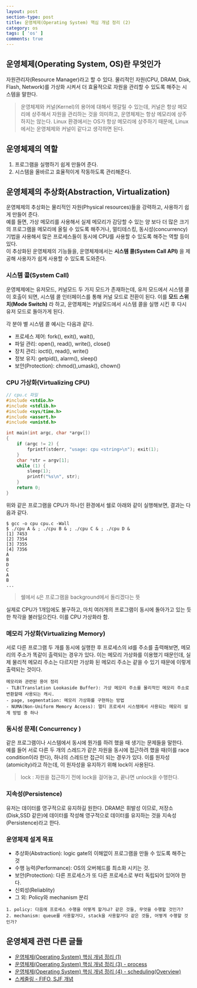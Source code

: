 ```yaml
---
layout: post
section-type: post
title: 운영체제(Operating System) 핵심 개념 정리 (2)
category: os
tags: [ 'os' ]
comments: true
---
```


## 운영체제(Operating System, OS)란 무엇인가

자원관리자(Resource Manager)라고 할 수 있다. 물리적인 자원(CPU, DRAM, Disk, Flash, Network)를 가상화 시켜서 더 효율적으로 자원을 관리할 수 있도록 해주는 시스템을 말한다.

> 운영체제와 커널(Kernel)의 용어에 대해서 헷갈릴 수 있는데, 커널은 항상 메모리에 상주해서 자원을 관리하는 것을 의미하고, 운영체제는 항상 메모리에 상주하지는 않는다. Linux 환경에서는 OS가 항상 메모리에 상주하기 때문에, Linux에서는 운영체제와 커널이 같다고 생각하면 된다.

## 운영체제의 역할

1. 프로그램을 실행하기 쉽게 만들어 준다.
2. 시스템을 올바르고 효율적이게 작동하도록 관리해준다.

## 운영체제의 추상화(Abstraction, Virtualization)

운영체제의 추상화는 물리적인 자원(Physical resources)들을 강력하고, 사용하기 쉽게 만들어 준다.  
예를 들면, 가상 메모리를 사용해서 실제 메모리가 감당할 수 있는 양 보다 더 많은 크기의 프로그램을 메모리에 올릴 수 있도록 해주거나, 멀티테스킹, 동시성(concurrency) 기법을 사용해서 많은 프로세스들이 동시에 CPU를 사용할 수 있도록 해주는 역할 등이 있다.  
이 추상화된 운영체제의 기능들을, 운영체제에서는 **시스템 콜(System Call API)** 을 제공해 사용자가 쉽게 사용할 수 있도록 도와준다.

### 시스템 콜(System Call)

운영체제에는 유저모드, 커널모드 두 가지 모드가 존재하는데, 유저 모드에서 시스템 콜이 호출이 되면, 시스템 콜 인터페이스를 통해 커널 모드로 전환이 된다. 이를 **모드 스위치(Mode Switch)** 라 하고, 운영체제는 커널모드에서 시스템 콜을 실행 시킨 후 다시 유저 모드로 돌아가게 된다.

각 분야 별 시스템 콜 예시는 다음과 같다.

- 프로세스 제어: fork(), exit(), wait(),
- 파일 관리: open(), read(), write(), close()
- 장치 관리: ioctl(), read(), write()
- 정보 유지: getpid(), alarm(), sleep()
- 보안(Protection): chmod(),umask(), chown()

### CPU 가상화(Virtualizing CPU)

``` cpp
// cpu.c 파일
#include <stdio.h>
#include <stdlib.h>
#include <sys/time.h>
#include <assert.h>
#include <unistd.h>

int main(int argc, char *argv[])
{
    if (argc != 2) {
        fprintf(stderr, "usage: cpu <string>\n"); exit(1);
    }
    char *str = argv[1];
    while (1) {
        sleep(1);
        printf("%s\n", str);
    }
    return 0;
}
```

위와 같은 프로그램을 CPU가 하나인 환경에서 쉘로 아래와 같이 실행해보면, 결과는 다음과 같다.

``` shell
$ gcc -o cpu cpu.c -Wall
$ ./cpu A & ; ./cpu B & ; ./cpu C & ; ./cpu D &
[1] 7453
[2] 7354
[3] 7355
[4] 7356
A
B
D
C
A
B
...
```

> 쉘에서 `&`은 프로그램을 background에서 돌리겠다는 뜻

실제로 CPU가 1개임에도 불구하고, 마치 여러개의 프로그램이 동시에 돌아가고 있는 듯한 착각을 불러일으킨다. 이를 CPU 가상화라 함.

### 메모리 가상화(Virtualizing Memory)

서로 다른 프로그램 두 개를 동시에 실행한 후 프로세스의 id를 주소를 출력해보면, 메모리의 주소가 똑같이 출력되는 경우가 있다. 이는 메모리 가상화를 이용했기 때문인데, 실제 물리적 메모리 주소는 다르지만 가상화 된 메모리 주소는 같을 수 있기 때문에 이렇게 출력되는 것이다.

``` text
메모리와 관련된 용어 정리  
- TLB(Translation Lookaside Buffer): 가상 메모리 주소를 물리적인 메모리 주소로 변환할때 사용되는 캐시.
- page, segmentation: 메모리 가상화를 구현하는 방법
- NUMA(Non-Uniform Memory Access): 멀티 프로세서 시스템에서 사용되는 메모리 설계 방법 중 하나
```

### 동시성 문제( Concurrency )

같은 프로그램이나 시스템에서 동시에 뭔가를 하려 했을 때 생기는 문제들을 말한다.  
예를 들어 서로 다른 두 개의 스레드가 같은 자원을 동시에 접근하려 했을 때(이를 race condition이라 한다), 하나의 스레드만 접근이 되는 경우가 있다. 이를 원자성(atomicity)라고 하는데, 이 원자성을 유지하기 위해 lock이 사용된다.

> lock : 자원을 접근하기 전에 lock을 걸어놓고, 끝나면 unlock을 수행한다.

### 지속성(Persistence)

유저는 데이터를 영구적으로 유지하길 원한다. DRAM은 휘발성 이므로, 저장소(Disk,SSD 같은)에 데이터를 작성해 영구적으로 데이터를 유지하는 것을 지속성(Persistence)라고 한다.

### 운영체제 설계 목표

- 추상화(Abstraction): logic gate의 이해없이 프로그램을 만들 수 있도록 해주는 것
- 수행 능력(Performance): OS의 오버헤드를 최소화 시키는 것.
- 보안(Protection): 다른 프로세스가 또 다른 프로세스로 부터 독립되어 있어야 한다.
- 신뢰성(Reliablity)
- 그 외: Policy와 mechanism 분리

``` text
1. policy: 다음에 프로세스 수행을 어떻게 할거냐? 같은 것들, 무엇을 수행할 것인가?
2. mechanism: queue를 사용할거다, stack을 사용할거다 같은 것들, 어떻게 수행할 것인가?
```

## 운영체제 관련 다른 글들

- [운영체제(Operating System) 핵심 개념 정리 (1)](https://wkdtjsgur100.github.io/os-summary)
- [운영체제(Operating System) 핵심 개념 정리 (3) - process](https://wkdtjsgur100.github.io/os-summary-process)
- [운영체제(Operating System) 핵심 개념 정리 (4) - scheduling(Overview)](https://wkdtjsgur100.github.io/scheduling-1)
- [스케줄링 - FIFO, SJF 개념](https://wkdtjsgur100.github.io/scheduling-2)
